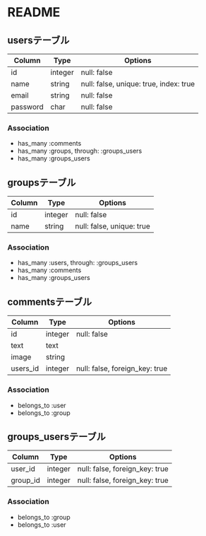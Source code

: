 # README
## usersテーブル
|Column|Type|Options|
|------|----|-------|
|id|integer|null: false| 
|name|string|null: false, unique: true, index: true|
|email|string|null: false|
|password|char|null: false|

### Association
- has_many :comments
- has_many :groups, through: :groups_users
- has_many :groups_users

## groupsテーブル
|Column|Type|Options|
|------|----|-------|
|id|integer|null: false| 
|name|string|null: false, unique: true|

### Association
- has_many :users, through: :groups_users
- has_many :comments
- has_many :groups_users

## commentsテーブル
|Column|Type|Options|
|------|----|-------|
|id|integer|null: false|
|text|text||
|image|string||
|users_id|integer|null: false, foreign_key: true|

### Association
- belongs_to :user
- belongs_to :group

## groups_usersテーブル

|Column|Type|Options|
|------|----|-------|
|user_id|integer|null: false, foreign_key: true|
|group_id|integer|null: false, foreign_key: true|

### Association
- belongs_to :group
- belongs_to :user